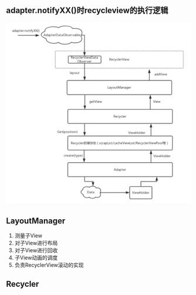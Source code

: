 ## adapter.notifyXX()时recycleview的执行逻辑
![屏幕快照 2019-10-14 上午11.06.11](/assets/屏幕快照%202019-10-14%20上午11.06.11.png)

## LayoutManager
1. 测量子View
2. 对子View进行布局
3. 对子View进行回收
4. 子View动画的调度
5. 负责RecyclerView滚动的实现

## Recycler
